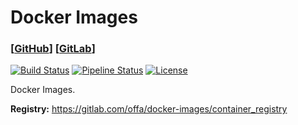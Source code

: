 # Docker Images

### [[GitHub](https://github.com/offa/docker-images)] [[GitLab](https://gitlab.com/offa/docker-images)]

[![Build Status](https://travis-ci.org/offa/docker-images.svg?branch=master)](https://travis-ci.org/offa/docker-images)
[![Pipeline Status](https://gitlab.com/offa/docker-images/badges/master/pipeline.svg)](https://gitlab.com/offa/docker-images/commits/master)
[![License](https://img.shields.io/badge/license-GPLv3-yellow.svg)](LICENSE)

Docker Images.

**Registry:** https://gitlab.com/offa/docker-images/container_registry

